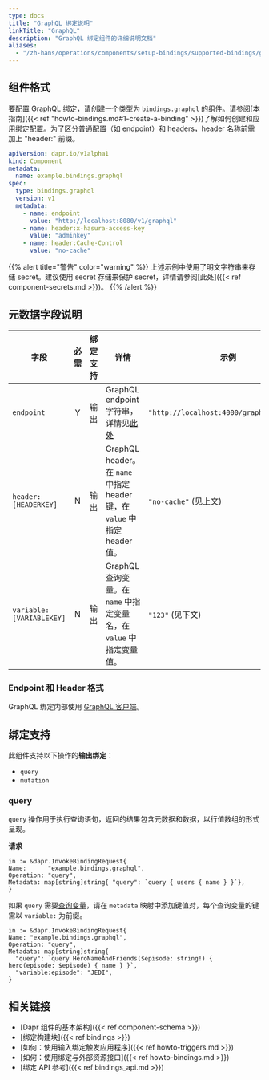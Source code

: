 ```yaml
---
type: docs
title: "GraphQL 绑定说明"
linkTitle: "GraphQL"
description: "GraphQL 绑定组件的详细说明文档"
aliases:
  - "/zh-hans/operations/components/setup-bindings/supported-bindings/graphql/"
---
```


## 组件格式

要配置 GraphQL 绑定，请创建一个类型为 `bindings.graphql` 的组件。请参阅[本指南]({{< ref "howto-bindings.md#1-create-a-binding" >}})了解如何创建和应用绑定配置。为了区分普通配置（如 endpoint）和 headers，header 名称前需加上 "header:" 前缀。

```yaml
apiVersion: dapr.io/v1alpha1
kind: Component
metadata:
  name: example.bindings.graphql
spec:
  type: bindings.graphql
  version: v1
  metadata:
    - name: endpoint
      value: "http://localhost:8080/v1/graphql"
    - name: header:x-hasura-access-key
      value: "adminkey"
    - name: header:Cache-Control
      value: "no-cache"
```

{{% alert title="警告" color="warning" %}}
上述示例中使用了明文字符串来存储 secret。建议使用 secret 存储来保护 secret，详情请参阅[此处]({{< ref component-secrets.md >}})。
{{% /alert %}}

## 元数据字段说明

| 字段              | 必需 | 绑定支持 |  详情 | 示例 |
|--------------------|:--------:|------------|-----|---------|
| `endpoint` | Y | 输出 | GraphQL endpoint 字符串，详情见[此处](#url-format) | `"http://localhost:4000/graphql/graphql"` |
| `header:[HEADERKEY]` | N | 输出 | GraphQL header。在 `name` 中指定 header 键，在 `value` 中指定 header 值。 | `"no-cache"` (见上文) |
| `variable:[VARIABLEKEY]` | N | 输出 | GraphQL 查询变量。在 `name` 中指定变量名，在 `value` 中指定变量值。 | `"123"` (见下文) |

### Endpoint 和 Header 格式

GraphQL 绑定内部使用 [GraphQL 客户端](https://github.com/machinebox/graphql)。

## 绑定支持

此组件支持以下操作的**输出绑定**：

- `query`
- `mutation`

### query

`query` 操作用于执行查询语句，返回的结果包含元数据和数据，以行值数组的形式呈现。

**请求**

```golang
in := &dapr.InvokeBindingRequest{
Name:      "example.bindings.graphql",
Operation: "query",
Metadata: map[string]string{ "query": `query { users { name } }`},
}
```

如果 `query` 需要[查询变量](https://graphql.org/learn/queries/#variables)，请在 `metadata` 映射中添加键值对，每个查询变量的键需以 `variable:` 为前缀。

```golang
in := &dapr.InvokeBindingRequest{
Name: "example.bindings.graphql",
Operation: "query",
Metadata: map[string]string{ 
  "query": `query HeroNameAndFriends($episode: string!) { hero(episode: $episode) { name } }`,
  "variable:episode": "JEDI",
}
```

## 相关链接

- [Dapr 组件的基本架构]({{< ref component-schema >}})
- [绑定构建块]({{< ref bindings >}})
- [如何：使用输入绑定触发应用程序]({{< ref howto-triggers.md >}})
- [如何：使用绑定与外部资源接口]({{< ref howto-bindings.md >}})
- [绑定 API 参考]({{< ref bindings_api.md >}})
